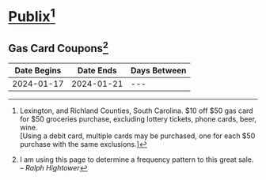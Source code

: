 # [Publix](https://www/publix.com/)[^11]

## Gas Card Coupons[^12]

| Date Begins | Date Ends | Days Between |
|---|---|---|
| 2024-01-17 | 2024-01-21 |---|

[^11]: Lexington, and Richland Counties, South Carolina. \$10 off \$50 gas card for \$50 groceries purchase, excluding lottery tickets, phone cards, beer, wine.<br />[Using a debit card, multiple cards may be purchased, one for each $50 purchase with the same exclusions.]
[^12]: I am using this page to determine a frequency pattern to this great sale. – *Ralph Hightower*